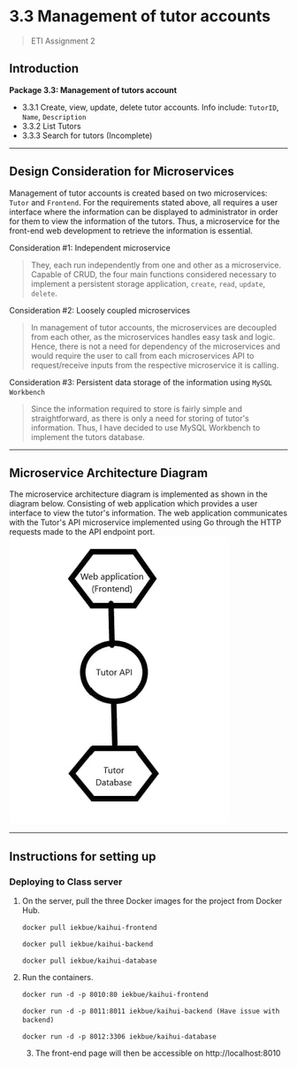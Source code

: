# 3.3 Management of tutor accounts
> ETI Assignment 2

## Introduction

**Package 3.3: Management of tutors account**
- 3.3.1 Create, view, update, delete tutor accounts. Info include: `TutorID`, `Name`, `Description`
- 3.3.2 List Tutors
- 3.3.3 Search for tutors (Incomplete)

---

## Design Consideration for Microservices

Management of tutor accounts is created based on two microservices: `Tutor` and `Frontend`. For the requirements stated above, all requires a user interface where the information can be displayed to administrator in order for them to view the information of the tutors. Thus, a microservice for the front-end web development to retrieve the information is essential.

Consideration #1: Independent microservice
>They, each run independently from one and other as a microservice. Capable of CRUD, the four main functions considered necessary to implement a persistent storage application, `create`, `read`, `update`, `delete`.

Consideration #2: Loosely coupled microservices
>In management of tutor accounts, the microservices are decoupled from each other, as the microservices handles easy task and logic. Hence, there is not a need for dependency of the microservices and would require the user to call from each microservices API to request/receive inputs from the respective microservice it is calling. 

Consideration #3: Persistent data storage of the information using `MySQL Workbench`
>Since the information required to store is fairly simple and straightforward, as there is only a need for storing of tutor's information. Thus, I have decided to use MySQL Workbench to implement the tutors database.

--- 
## Microservice Architecture Diagram
The microservice architecture diagram is implemented as shown in the diagram below. Consisting of web application which provides a user interface to view the tutor's information. The web application communicates with the Tutor's API microservice implemented using Go through the HTTP requests made to the API endpoint port.
![Architecture Diagram](./architecturediagram.PNG)

---
## Instructions for setting up
### Deploying to Class server 
1. On the server, pull the three Docker images for the project from Docker Hub.

    ```
    docker pull iekbue/kaihui-frontend
    ```
    ```
    docker pull iekbue/kaihui-backend
    ```
    ```
    docker pull iekbue/kaihui-database
    ```
2. Run the containers.

    ```
    docker run -d -p 8010:80 iekbue/kaihui-frontend
    ```
    ```
    docker run -d -p 8011:8011 iekbue/kaihui-backend (Have issue with backend)
    ```
    ```
    docker run -d -p 8012:3306 iekbue/kaihui-database
    ```
    3. The front-end page will then be accessible on http://localhost:8010
